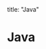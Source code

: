 <frontmatter>
title: "Java"
</frontmatter>

<link rel="stylesheet" href="{{baseUrl}}/css/textbook.css">

<div class="website-content">

# Java

<div id="main">

<include src="collections/embed.md" />
<include src="enums/embed.md" />
<include src="varargs/embed.md" />
<include src="javaFXBasic/embed.md" />
<include src="streamsBasic/embed.md" />

</div>

</div>
